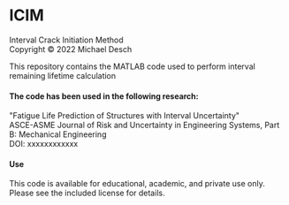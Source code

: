 # ICIM
Interval Crack Initiation Method  
Copyright © 2022 Michael Desch

This repository contains the MATLAB code used to perform interval remaining lifetime calculation

#### The code has been used in the following research:  
"Fatigue Life Prediction of Structures with Interval Uncertainty"  
ASCE-ASME Journal of Risk and Uncertainty in Engineering Systems, Part B: Mechanical Engineering  
DOI: xxxxxxxxxxxx 

#### Use
This code is available for educational, academic, and private use only.  
Please see the included license for details.
